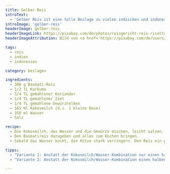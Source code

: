 ```yaml
---
title: Gelber Reis
introText:
  - 'Gelber Reis ist eine tolle Beilage zu vielen indischen und indonesischen Gerichten.'
introImage: 'gelber-reis'
headerImage: gelber-reis
headerImageLink: https://pixabay.com/de/photos/reisgericht-reis-risotto-kochl%C3%B6ffel-1740301/
headerImageAttribution: Bild von <a href='https://pixabay.com/de/users/congerdesign-509903/?utm_source=link-attribution&amp;utm_medium=referral&amp;utm_campaign=image&amp;utm_content=1740301'>congerdesign</a> auf <a href='https://pixabay.com/de/?utm_source=link-attribution&amp;utm_medium=referral&amp;utm_campaign=image&amp;utm_content=1740301'>Pixabay</a>

tags:
  - reis
  - indien
  - indonesien

category: beilagen

ingredients:
  - 300 g Basmati-Reis
  - 1/2 TL Kurkuma
  - 3/4 TL gemahlener Koriander
  - 1/4 TL gemahlener Zimt
  - 1/4 TL gemahlene Gewürznelken
  - 165 ml Kokosmilch (d.i. 1 kleine Dose)
  - 350 ml Wasser
  - Salz

recipe:
  - Die Kokosmilch, das Wasser und die Gewürze mischen, leicht salzen.
  - Den Basmatireis dazugeben und alles zum Kochen bringen.
  - Sobald das Wasser kocht, die Hitze stark verringern. Den Reis ein paarmal gut umrühren, damit die Gewürze gut verteilt sind und bei sehr schwacher Hitze zugedeckt 15-20 Minuten garen. Wenn die ganze Flüssigkeit aufgesogen ist, den Topf vom Herd nehmen und noch etwa 10 Minuten quellen lassen.

tipps:
  - "Variante 1: Anstatt der Kokosmilch/Wasser-Kombination nur einen halben Liter Wasser nehmen."
  - "Variante 2: Anstatt der Kokosmilch/Wasser-Kombination einen halben Liter Kokosmilch nehmen. Dann hat der Reis einen leichten Kokosgeschmack, der nicht aufdringlich wird und sehr gut zu den Gewürzen paßt."

---
```

